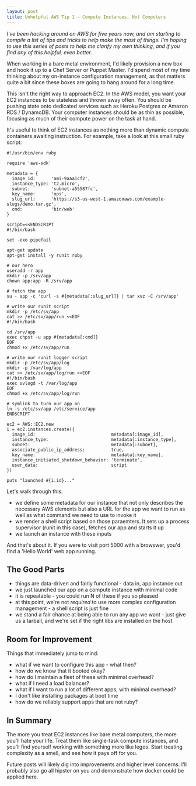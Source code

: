 ```yaml
---
layout: post
title: Unhelpful AWS Tip 1 - Compute Instances, Not Computers
---
```


*I've been hacking around on AWS for five years now, and am starting to compile a list of tips and tricks to help make the most of things.  I'm hoping to use this series of posts to help me clarify my own thinking, and if you find any of this helpful, even better.*

When working in a bare metal environment, I'd likely provision a new box and hook it up to a Chef Server or Puppet Master.  I'd spend most of my time thinking about my on-instance configuration management, as that matters quite a bit since these boxes are going to hang around for a long time.

This isn't the right way to approach EC2.  In the AWS model, you want your EC2 instances to be stateless and thrown away often.  You should be pushing state onto dedicated services such as Heroku Postgres or Amazon RDS / DynamoDB.  Your computer instances should be as thin as possible, focusing as much of their compute power on the task at hand.

It's useful to think of EC2 instances as nothing more than dynamic compute containers awaiting instruction.  For example, take a look at this small ruby script:

```
#!/usr/bin/env ruby

require 'aws-sdk'

metadata = {
  image_id:      'ami-9aaa1cf2',
  instance_type: 't2.micro',
  subnet:        'subnet-a55587fc',
  key_name:      'ops',
  slug_url:      'https://s3-us-west-1.amazonaws.com/example-slugs/demo.tar.gz',
  cmd:           'bin/web'
}

script=<<ENDSCRIPT
#!/bin/bash

set -exo pipefail

apt-get update
apt-get install -y runit ruby

# our hero
useradd -r app
mkdir -p /srv/app
chown app:app -R /srv/app

# fetch the app
su - app -c 'curl -s #{metadata[:slug_url]} | tar xvz -C /srv/app'

# write our runit script
mkdir -p /etc/sv/app
cat >> /etc/sv/app/run <<EOF
#!/bin/bash

cd /srv/app
exec chpst -u app #{metadata[:cmd]}
EOF
chmod +x /etc/sv/app/run

# write our runit logger script
mkdir -p /etc/sv/app/log
mkdir -p /var/log/app
cat >> /etc/sv/app/log/run <<EOF
#!/bin/bash
exec svlogd -t /var/log/app
EOF
chmod +x /etc/sv/app/log/run

# symlink to turn our app on
ln -s /etc/sv/app /etc/service/app
ENDSCRIPT

ec2 = AWS::EC2.new
i = ec2.instances.create({
  image_id:                             metadata[:image_id],
  instance_type:                        metadata[:instance_type],
  subnet:                               metadata[:subnet],
  associate_public_ip_address:          true,
  key_name:                             metadata[:key_name],
  instance_initiated_shutdown_behavior: 'terminate',
  user_data:                            script
})

puts "launched #{i.id}..."
```

Let's walk through this:

* we define some metadata for our instance that not only describes the necessary AWS elements but also a URL for the app we want to run as well as what command we need to use to invoke it
* we render a shell script based on those paraemters.  It sets up a process supervisor (runit in this case), fetches our app and starts it up
* we launch an instance with these inputs

And that's about it.  If you were to visit port 5000 with a browswer, you'd find a 'Hello World' web app running.

## The Good Parts

* things are data-driven and fairly functional - data in, app instance out
* we just launched our app on a compute instance with minimal code
* it is repeatable - you could run N of these if you so pleased
* at this point, we're not _required_ to use more complex configuration management - a shell script is just fine
* we stand a fair chance at being able to run any app we want - just give us a tarball, and we're set if the right libs are installed on the host

## Room for Improvement

Things that immediately jump to mind:

* what if we want to configure this app - what then?
* how do we know that it booted okay?
* how do I maintain a fleet of these with minimal overhead?
* what if I need a load balancer?
* what if I want to run a lot of different apps, with minimal overhead?
* I don't like installing packages at boot time
* how do we reliably support apps that are not ruby?

## In Summary

The more you treat EC2 instances like bare metal computers, the more you'll hate your life.  Treat them like single-task compute instances, and you'll find yourself working with something more like legos.  Start treating complexity as a smell, and see how it pays off for you.

Future posts will likely dig into improvements and higher level concerns.  I'll probably also go all hipster on you and demonstrate how docker could be applied here.
